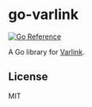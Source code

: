 # go-varlink

[![Go Reference](https://pkg.go.dev/badge/git.sr.ht/~emersion/go-varlink.svg)](https://pkg.go.dev/git.sr.ht/~emersion/go-varlink)

A Go library for [Varlink].

## License

MIT

[Varlink]: https://varlink.org/
